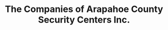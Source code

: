 ---
title: "The Companies of Arapahoe County Security Centers Inc."
url: /aurora/the-companies-of-arapahoe-county-security-centers-inc/
shop: Baumarkt
---